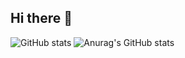 ## Hi there 👋

<!--
**Dev-Wilk/Dev-Wilk** is a ✨ _special_ ✨ repository because its `README.md` (this file) appears on your GitHub profile.

Here are some ideas to get you started:

- 🔭 I’m currently working on ...
- 🌱 I’m currently learning ...
- 👯 I’m looking to collaborate on ...
- 🤔 I’m looking for help with ...
- 💬 Ask me about ...
- 📫 How to reach me: ...
- 😄 Pronouns: ...
- ⚡ Fun fact: ...
-->

![GitHub stats](https://github-readme-stats.vercel.app/api?username=Dev-Wilk&show_icons=true&theme=tokyonight)
![Anurag's GitHub stats](https://github-readme-stats.vercel.app/apiDev-Wilkanuraghazra&show_icons=true&theme=transparent)
